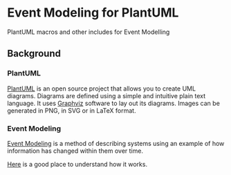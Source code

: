 # Event Modeling for PlantUML
PlantUML macros and other includes for Event Modelling

## Background
### PlantUML
[PlantUML](http://en.plantuml.com/) is an open source project that allows you to create UML diagrams.
Diagrams are defined using a simple and intuitive plain text language. It uses [Graphviz](https://en.wikipedia.org/wiki/Graphviz) software to lay out its diagrams. Images can be generated in PNG, in SVG or in LaTeX format.

### Event Modeling
[Event Modeling](https://eventmodeling.org/) is a method of describing systems using an example of how information has changed within them over time. 

[Here](https://eventmodeling.org/posts/what-is-event-modeling/) is a good place to understand how it works.

